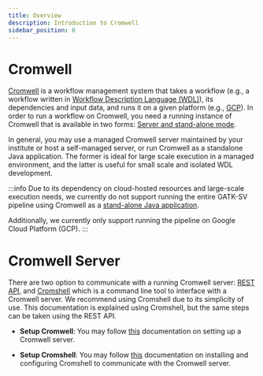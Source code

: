 ```yaml
---
title: Overview
description: Introduction to Cromwell
sidebar_position: 0
---
```


# Cromwell

[Cromwell](https://github.com/broadinstitute/cromwell) is a workflow management system
that takes a workflow (e.g., a workflow written in [Workflow Description Language (WDL)](https://openwdl.org)), 
its dependencies and input data, and runs it on a given platform 
(e.g., [GCP](https://cromwell.readthedocs.io/en/stable/backends/Google/)). 
In order to run a workflow on Cromwell, you need a running instance of 
Cromwell that is available in two forms: [Server and stand-alone mode](https://cromwell.readthedocs.io/en/stable/Modes/).

In general, you may use a managed Cromwell server maintained by your 
institute or host a self-managed server, or run Cromwell as a standalone Java application.
The former is ideal for large scale execution in a managed environment, 
and the latter is useful for small scale and isolated WDL development.

:::info
Due to its dependency on cloud-hosted resources and large-scale execution needs,
we currently do not support running the entire GATK-SV pipeline using 
Cromwell as a [stand-alone Java application](https://cromwell.readthedocs.io/en/stable/Modes/#run).

Additionally, we currently only support running the pipeline on 
Google Cloud Platform (GCP).
:::

# Cromwell Server

There are two option to communicate with a running Cromwell server: 
[REST API](https://cromwell.readthedocs.io/en/stable/tutorials/ServerMode/), and
[Cromshell](https://github.com/broadinstitute/cromshell) which is a command line tool
to interface with a Cromwell server. We recommend using Cromshell due to its simplicity 
of use. This documentation is explained using Cromshell, but the same steps can be 
taken using the REST API.

- **Setup Cromwell**: You may follow [this](https://cromwell.readthedocs.io/en/stable/Modes/) documentation
  on setting up a Cromwell server.

- **Setup Cromshell**: You may follow [this](https://github.com/broadinstitute/cromshell) documentation
  on installing and configuring Cromshell to communicate with the Cromwell server. 